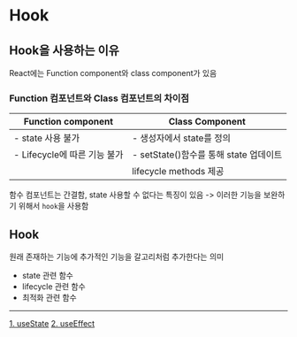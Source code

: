 # Hook
## Hook을 사용하는 이유

React에는 Function component와 class component가 있음


### Function 컴포넌트와 Class 컴포넌트의 차이점
|Function component|Class Component|
|------|---|
|- state 사용 불가|- 생성자에서 state를 정의|
|- Lifecycle에 따른 기능 불가|- setState()함수를 통해 state 업데이트|
|| lifecycle methods 제공|

함수 컴포넌트는 간결함, state 사용할 수 없다는 특징이 있음
-> 이러한 기능을 보완하기 위해서 `hook`을 사용함

## Hook
원래 존재하는 기능에 추가적인 기능을 갈고리처럼 추가한다는 의미
- state 관련 함수
- lifecycle 관련 함수
- 최적화 관련 함수

----
[1. useState](http://www.google.co.kr)
[2. useEffect](http://www.google.co.kr)
